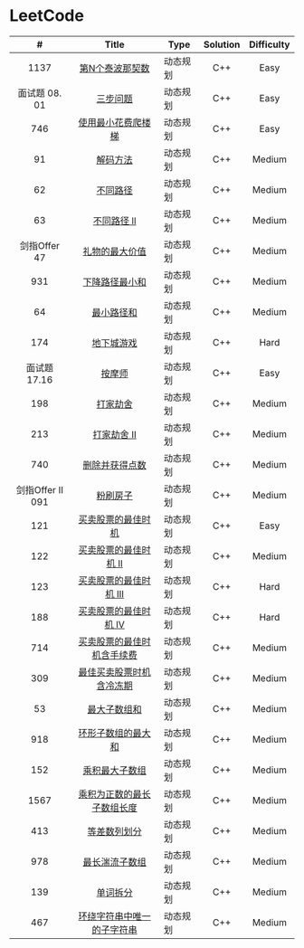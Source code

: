 # LeetCode

|        #         |                            Title                             | Type     | Solution | Difficulty |
| :--------------: | :----------------------------------------------------------: | -------- | :------: | :--------: |
|       1137       | [第N个泰波那契数](https://leetcode.cn/problems/n-th-tribonacci-number/) | 动态规划 |   C++    |    Easy    |
|  面试题 08. 01   | [三步问题](https://leetcode.cn/problems/three-steps-problem-lcci/) | 动态规划 |   C++    |    Easy    |
|       746        | [使用最小花费爬楼梯](https://leetcode.cn/problems/min-cost-climbing-stairs/) | 动态规划 |   C++    |    Easy    |
|        91        |    [解码方法](https://leetcode.cn/problems/decode-ways/)     | 动态规划 |   C++    |   Medium   |
|        62        |    [不同路径](https://leetcode.cn/problems/unique-paths/)    | 动态规划 |   C++    |   Medium   |
|        63        | [不同路径 ll](https://leetcode.cn/problems/unique-paths-ii/) | 动态规划 |   C++    |   Medium   |
|   剑指Offer 47   | [礼物的最大价值](https://leetcode.cn/problems/li-wu-de-zui-da-jie-zhi-lcof/) | 动态规划 |   C++    |   Medium   |
|       931        |                      [下降路径最小和]()                      | 动态规划 |   C++    |   Medium   |
|        64        | [最小路径和](https://leetcode.cn/problems/minimum-path-sum/) | 动态规划 |   C++    |   Medium   |
|       174        |   [地下城游戏](https://leetcode.cn/problems/dungeon-game/)   | 动态规划 |   C++    |    Hard    |
|   面试题 17.16   |  [按摩师](https://leetcode.cn/problems/the-masseuse-lcci/)   | 动态规划 |   C++    |    Easy    |
|       198        |    [打家劫舍](https://leetcode.cn/problems/house-robber/)    | 动态规划 |   C++    |   Medium   |
|       213        | [打家劫舍 II](https://leetcode.cn/problems/house-robber-ii/) | 动态规划 |   C++    |   Medium   |
|       740        | [删除并获得点数](https://leetcode.cn/problems/delete-and-earn/) | 动态规划 |   C++    |   Medium   |
| 剑指Offer II 091 |       [粉刷房子](https://leetcode.cn/problems/JEj789/)       | 动态规划 |   C++    |   Medium   |
|       121        | [买卖股票的最佳时机](https://leetcode.cn/problems/best-time-to-buy-and-sell-stock/) | 动态规划 |   C++    |    Easy    |
|       122        | [买卖股票的最佳时机 II](https://leetcode.cn/problems/best-time-to-buy-and-sell-stock-ii/) | 动态规划 |   C++    |   Medium   |
|       123        | [买卖股票的最佳时机 III](https://leetcode.cn/problems/best-time-to-buy-and-sell-stock-iii/) | 动态规划 |   C++    |    Hard    |
|       188        | [买卖股票的最佳时机 IV](https://leetcode.cn/problems/best-time-to-buy-and-sell-stock-iv/) | 动态规划 |   C++    |    Hard    |
|       714        | [买卖股票的最佳时机含手续费](https://leetcode.cn/problems/best-time-to-buy-and-sell-stock-with-transaction-fee/) | 动态规划 |   C++    |   Medium   |
|       309        | [最佳买卖股票时机含冷冻期](https://leetcode.cn/problems/best-time-to-buy-and-sell-stock-with-cooldown/) | 动态规划 |   C++    |   Medium   |
|        53        | [最大子数组和](https://leetcode.cn/problems/maximum-subarray/) | 动态规划 |   C++    |   Medium   |
|       918        | [环形子数组的最大和](https://leetcode.cn/problems/maximum-sum-circular-subarray/) | 动态规划 |   C++    |   Medium   |
|       152        | [乘积最大子数组](https://leetcode.cn/problems/maximum-product-subarray/) | 动态规划 |   C++    |   Medium   |
|       1567       | [乘积为正数的最长子数组长度](https://leetcode.cn/problems/maximum-length-of-subarray-with-positive-product/) | 动态规划 |   C++    |   Medium   |
|       413        | [等差数列划分](https://leetcode.cn/problems/arithmetic-slices/) | 动态规划 |   C++    |   Medium   |
|       978        | [最长湍流子数组](https://leetcode.cn/problems/longest-turbulent-subarray/) | 动态规划 |   C++    |   Medium   |
|       139        |     [单词拆分](https://leetcode.cn/problems/word-break/)     | 动态规划 |   C++    |   Medium   |
|       467        | [环绕字符串中唯一的子字符串](https://leetcode.cn/problems/unique-substrings-in-wraparound-string/) | 动态规划 |   C++    |   Medium   |

